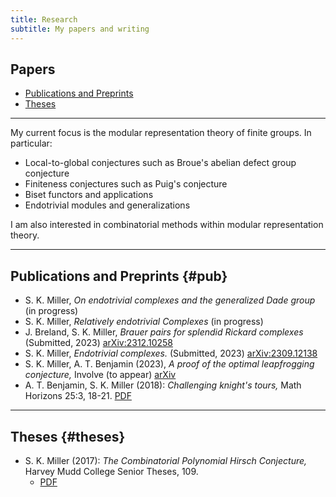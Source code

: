 ```yaml
---
title: Research
subtitle: My papers and writing
---
```


## Papers
- [Publications and Preprints](#pub)
- [Theses](#theses)

---

My current focus is the modular representation theory of finite groups. In particular:

- Local-to-global conjectures such as Broue's abelian defect group conjecture
- Finiteness conjectures such as Puig's conjecture
- Biset functors and applications
- Endotrivial modules and generalizations

I am also interested in combinatorial methods within modular representation theory.

---

## Publications and Preprints {#pub}

- S. K. Miller, *On endotrivial complexes and the generalized Dade group* (in progress)
- S. K. Miller, *Relatively endotrivial Complexes* (in progress)
- J. Breland, S. K. Miller, *Brauer pairs for splendid Rickard complexes* (Submitted, 2023) [arXiv:2312.10258](https://arxiv.org/abs/2312.10258)
- S. K. Miller, *Endotrivial complexes.* (Submitted, 2023) [arXiv:2309.12138](https://arxiv.org/abs/2309.12138)
- S. K. Miller, A. T. Benjamin (2023), *A proof of the optimal leapfrogging conjecture,* Involve (to appear) [arXiv](https://arxiv.org/abs/2110.08319) 
- A. T. Benjamin, S. K. Miller (2018): *Challenging knight's tours,* Math Horizons 25:3, 18-21. [PDF](https://math.hmc.edu/benjamin/wp-content/uploads/sites/5/2019/06/Challenging-Knight%E2%80%99s-Tours.pdf)


---

## Theses {#theses}

- S. K. Miller (2017): *The Combinatorial Polynomial Hirsch Conjecture,* Harvey Mudd College Senior Theses, 109.
  - [PDF](https://scholarship.claremont.edu/cgi/viewcontent.cgi?article=1096&context=hmc_theses)



